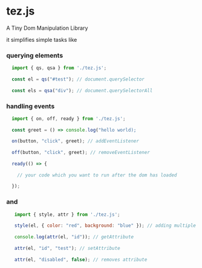 # tez.js
A Tiny Dom Manipulation Library

it simplifies simple tasks like

### querying elements

```javascript
  import { qs, qsa } from './tez.js';
  
  const el = qs("#test"); // document.querySelector
  
  const els = qsa("div"); // document.querySelectorAll
```

### handling events

```javascript 
  import { on, off, ready } from './tez.js';
  
  const greet = () => console.log("hello world);
  
  on(button, "click", greet); // addEventListener
  
  off(button, "click", greet); // removeEventListener
  
  ready(() => {
  
    // your code which you want to run after the dom has loaded
  
  });
```
### and

```javascript
   import { style, attr } from './tez.js';
   
   style(el, { color: "red", background: "blue" }); // adding multiple styles to an element
   
   console.log(attr(el, "id")); // getAttribute
   
   attr(el, "id", "test"); // setAttribute
   
   attr(el, "disabled", false); // removes attribute
   
```
